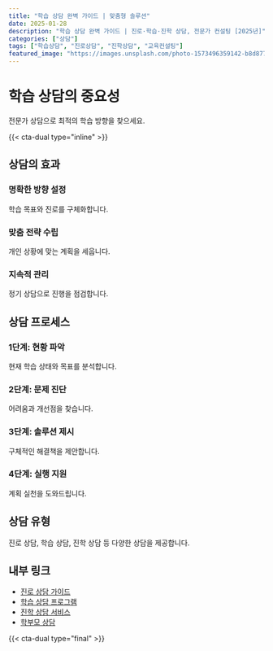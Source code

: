```yaml
---
title: "학습 상담 완벽 가이드 | 맞춤형 솔루션"
date: 2025-01-28
description: "학습 상담 완벽 가이드 | 진로·학습·진학 상담, 전문가 컨설팅 [2025년]"
categories: ["상담"]
tags: ["학습상담", "진로상담", "진학상담", "교육컨설팅"]
featured_image: "https://images.unsplash.com/photo-1573496359142-b8d87734a5a2?w=1200&h=630&fit=crop"
---
```


# 학습 상담의 중요성

전문가 상담으로 최적의 학습 방향을 찾으세요.

{{< cta-dual type="inline" >}}

## 상담의 효과

### 명확한 방향 설정
학습 목표와 진로를 구체화합니다.

### 맞춤 전략 수립
개인 상황에 맞는 계획을 세웁니다.

### 지속적 관리
정기 상담으로 진행을 점검합니다.

## 상담 프로세스

### 1단계: 현황 파악
현재 학습 상태와 목표를 분석합니다.

### 2단계: 문제 진단
어려움과 개선점을 찾습니다.

### 3단계: 솔루션 제시
구체적인 해결책을 제안합니다.

### 4단계: 실행 지원
계획 실천을 도와드립니다.

## 상담 유형

진로 상담, 학습 상담, 진학 상담 등 다양한 상담을 제공합니다.

## 내부 링크
- [진로 상담 가이드](../../consultation/career-counseling/)
- [학습 상담 프로그램](../../consultation/study-counseling/)
- [진학 상담 서비스](../../consultation/admission-counseling/)
- [학부모 상담](../../consultation/parent-consultation/)

{{< cta-dual type="final" >}}
